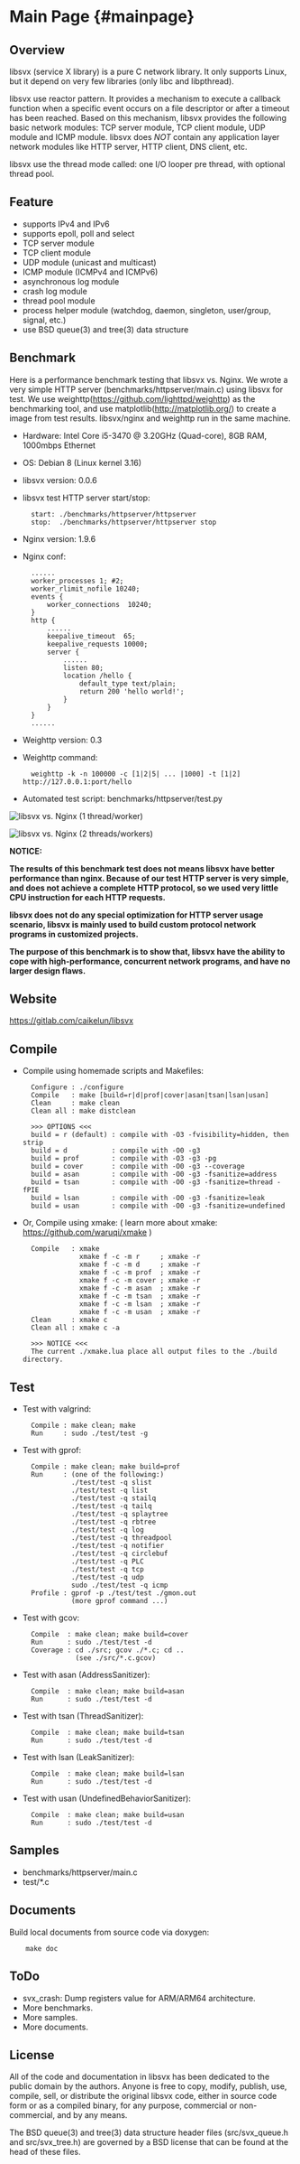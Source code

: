 Main Page {#mainpage}
=========


Overview
--------

libsvx (service X library) is a pure C network library. It only supports
Linux, but it depend on very few libraries (only libc and libpthread).

libsvx use reactor pattern. It provides a mechanism to execute a callback
function when a specific event occurs on a file descriptor or after a
timeout has been reached. Based on this mechanism, libsvx provides the
following basic network modules: TCP server module, TCP client module,
UDP module and ICMP module. libsvx does *NOT* contain any application layer
network modules like HTTP server, HTTP client, DNS client, etc.

libsvx use the thread mode called: one I/O looper pre thread, with optional
thread pool.


Feature
-------

* supports IPv4 and IPv6
* supports epoll, poll and select
* TCP server module
* TCP client module
* UDP module (unicast and multicast)
* ICMP module (ICMPv4 and ICMPv6)
* asynchronous log module
* crash log module
* thread pool module
* process helper module (watchdog, daemon, singleton, user/group, signal, etc.)
* use BSD queue(3) and tree(3) data structure


Benchmark
---------

Here is a performance benchmark testing that libsvx vs. Nginx. We wrote a
very simple HTTP server (benchmarks/httpserver/main.c) using libsvx for test.
We use weighttp(https://github.com/lighttpd/weighttp) as the benchmarking tool,
and use matplotlib(http://matplotlib.org/) to create a image from test results.
libsvx/nginx and weighttp run in the same machine.

* Hardware: Intel Core i5-3470 @ 3.20GHz (Quad-core), 8GB RAM, 1000mbps Ethernet

* OS: Debian 8 (Linux kernel 3.16)

* libsvx version: 0.0.6

* libsvx test HTTP server start/stop:

        start: ./benchmarks/httpserver/httpserver
        stop:  ./benchmarks/httpserver/httpserver stop

* Nginx version: 1.9.6

* Nginx conf:

        ......
        worker_processes 1; #2;
        worker_rlimit_nofile 10240;
        events {
            worker_connections  10240;
        }
        http {
            ......
            keepalive_timeout  65;
            keepalive_requests 10000;
            server {
                ......
                listen 80;
                location /hello {
                    default_type text/plain;
                    return 200 'hello world!';
                }
            }
        }
        ......

* Weighttp version: 0.3

* Weighttp command:

        weighttp -k -n 100000 -c [1|2|5| ... |1000] -t [1|2] http://127.0.0.1:port/hello

* Automated test script: benchmarks/httpserver/test.py

![libsvx vs. Nginx (1 thread/worker)](doc/bm_httpsvr_1.png)

![libsvx vs. Nginx (2 threads/workers)](doc/bm_httpsvr_2.png)

**NOTICE:**

**The results of this benchmark test does not means libsvx have better performance than nginx.
Because of our test HTTP server is very simple, and does not achieve a complete HTTP protocol,
so we used very little CPU instruction for each HTTP requests.**

**libsvx does not do any special optimization for HTTP server usage scenario, libsvx is mainly
used to build custom protocol network programs in customized projects.**

**The purpose of this benchmark is to show that, libsvx have the ability to cope with
high-performance, concurrent network programs, and have no larger design flaws.**


Website
-------

https://gitlab.com/caikelun/libsvx


Compile
-------

* Compile using homemade scripts and Makefiles:

        Configure : ./configure
        Compile   : make [build=r|d|prof|cover|asan|tsan|lsan|usan]
        Clean     : make clean
        Clean all : make distclean

        >>> OPTIONS <<<
        build = r (default) : compile with -O3 -fvisibility=hidden, then strip
        build = d           : compile with -O0 -g3
        build = prof        : compile with -O3 -g3 -pg
        build = cover       : compile with -O0 -g3 --coverage
        build = asan        : compile with -O0 -g3 -fsanitize=address
        build = tsan        : compile with -O0 -g3 -fsanitize=thread -fPIE
        build = lsan        : compile with -O0 -g3 -fsanitize=leak
        build = usan        : compile with -O0 -g3 -fsanitize=undefined

* Or, Compile using xmake: ( learn more about xmake: https://github.com/waruqi/xmake )

        Compile   : xmake
                    xmake f -c -m r     ; xmake -r
                    xmake f -c -m d     ; xmake -r
                    xmake f -c -m prof  ; xmake -r
                    xmake f -c -m cover ; xmake -r
                    xmake f -c -m asan  ; xmake -r
                    xmake f -c -m tsan  ; xmake -r
                    xmake f -c -m lsan  ; xmake -r
                    xmake f -c -m usan  ; xmake -r
        Clean     : xmake c
        Clean all : xmake c -a

        >>> NOTICE <<<
        The current ./xmake.lua place all output files to the ./build directory.


Test
----

* Test with valgrind:

        Compile : make clean; make
        Run     : sudo ./test/test -g

* Test with gprof:

        Compile : make clean; make build=prof
        Run     : (one of the following:)
                  ./test/test -q slist
                  ./test/test -q list
                  ./test/test -q stailq
                  ./test/test -q tailq
                  ./test/test -q splaytree
                  ./test/test -q rbtree
                  ./test/test -q log
                  ./test/test -q threadpool
                  ./test/test -q notifier
                  ./test/test -q circlebuf
                  ./test/test -q PLC
                  ./test/test -q tcp
                  ./test/test -q udp
                  sudo ./test/test -q icmp
        Profile : gprof -p ./test/test ./gmon.out
                  (more gprof command ...)

* Test with gcov:

        Compile  : make clean; make build=cover
        Run      : sudo ./test/test -d
        Coverage : cd ./src; gcov ./*.c; cd ..
                   (see ./src/*.c.gcov)

* Test with asan (AddressSanitizer):

        Compile  : make clean; make build=asan
        Run      : sudo ./test/test -d

* Test with tsan (ThreadSanitizer):

        Compile  : make clean; make build=tsan
        Run      : sudo ./test/test -d

* Test with lsan (LeakSanitizer):

        Compile  : make clean; make build=lsan
        Run      : sudo ./test/test -d

* Test with usan (UndefinedBehaviorSanitizer):

        Compile  : make clean; make build=usan
        Run      : sudo ./test/test -d


Samples
-------

* benchmarks/httpserver/main.c
* test/*.c


Documents
---------

Build local documents from source code via doxygen:

        make doc


ToDo
----

* svx_crash: Dump registers value for ARM/ARM64 architecture.
* More benchmarks.
* More samples.
* More documents.


License
-------

All of the code and documentation in libsvx has been dedicated to
the public domain by the authors. Anyone is free to copy, modify,
publish, use, compile, sell, or distribute the original libsvx code,
either in source code form or as a compiled binary, for any purpose,
commercial or non-commercial, and by any means.

The BSD queue(3) and tree(3) data structure header files
(src/svx_queue.h and src/svx_tree.h) are governed by a BSD license
that can be found at the head of these files.

